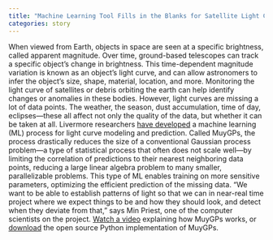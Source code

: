 ```yaml
---
title: "Machine Learning Tool Fills in the Blanks for Satellite Light Curves"
categories: story
---
```


When viewed from Earth, objects in space are seen at a specific brightness, called apparent magnitude. Over time, ground-based telescopes can track a specific object’s change in brightness. This time-dependent magnitude variation is known as an object’s light curve, and can allow astronomers to infer the object’s size, shape, material, location, and more. Monitoring the light curve of satellites or debris orbiting the earth can help identify changes or anomalies in these bodies. However, light curves are missing a lot of data points. The weather, the season, dust accumulation, time of day, eclipses—these all affect not only the quality of the data, but whether it can be taken at all. Livermore researchers [have developed](https://computing.llnl.gov/about/newsroom/machine-learning-tool-fills-blanks-satellite-light-curves) a machine learning (ML) process for light curve modeling and prediction. Called MuyGPs, the process drastically reduces the size of a conventional Gaussian process problem—a type of statistical process that often does not scale well—by limiting the correlation of predictions to their nearest neighboring data points, reducing a large linear algebra problem to many smaller, parallelizable problems. This type of ML enables training on more sensitive parameters, optimizing the efficient prediction of the missing data. “We want to be able to establish patterns of light so that we can in near-real time project where we expect things to be and how they should look, and detect when they deviate from that,” says Min Priest, one of the computer scientists on the project. [Watch a video](https://www.youtube.com/watch?v=FLMkpm210qs) explaining how MuyGPs works, or [download](https://github.com/LLNL/MuyGPyS) the open source Python implementation of MuyGPs.
